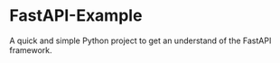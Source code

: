 # FastAPI-Example
 A quick and simple Python project to get an understand of the FastAPI framework.
